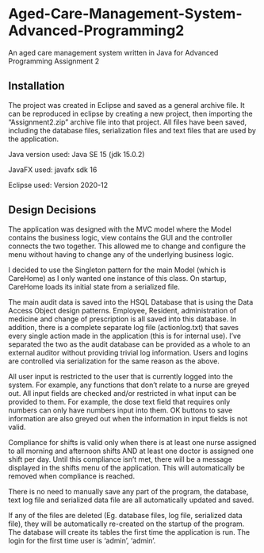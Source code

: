 # Aged-Care-Management-System-Advanced-Programming2
An aged care management system written in Java for Advanced Programming Assignment 2

## Installation
The project was created in Eclipse and saved as a general archive file. 
It can be reproduced in eclipse by creating a new project, then importing the “Assignment2.zip” archive file into that project. All files have been saved, including the database files, serialization files and text files that are used by the application. 

Java version used: Java SE 15 (jdk 15.0.2)

JavaFX used: javafx sdk 16

Eclipse used: Version 2020-12

## Design Decisions
The application was designed with the MVC model where the Model contains the business logic, view contains the GUI and the controller connects the two together. This allowed me to change and configure the menu without having to change any of the underlying business logic.

I decided to use the Singleton pattern for the main Model (which is CareHome) as I only wanted one instance of this class. On startup, CareHome loads its initial state from a serialized file. 

The main audit data is saved into the HSQL Database that is using the Data Access Object design patterns. Employee, Resident, administration of medicine and change of prescription is all saved into this database. In addition, there is a complete separate log file (actionlog.txt) that saves every single action made in the application (this is for internal use). I’ve separated the two as the audit database can be provided as a whole to an external auditor without providing trivial log information. Users and logins are controlled via serialization for the same reason as the above. 

All user input is restricted to the user that is currently logged into the system. For example, any functions that don’t relate to a nurse are greyed out. 
All input fields are checked and/or restricted in what input can be provided to them. For example, the dose text field that requires only numbers can only have numbers input into them. OK buttons to save information are also greyed out when the information in input fields is not valid. 

Compliance for shifts is valid only when there is at least one nurse assigned to all morning and afternoon shifts AND at least one doctor is assigned one shift per day. Until this compliance isn’t met, there will be a message displayed in the shifts menu of the application. This will automatically be removed when compliance is reached. 

There is no need to manually save any part of the program, the database, text log file and serialized data file are all automatically updated and saved. 

If any of the files are deleted (Eg. database files, log file, serialized data file), they will be automatically re-created on the startup of the program. The database will create its tables the first time the application is run. The login for the first time user is ‘admin’, ‘admin’. 



